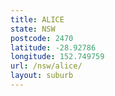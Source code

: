 ```yaml
---
title: ALICE
state: NSW
postcode: 2470
latitude: -28.92786
longitude: 152.749759
url: /nsw/alice/
layout: suburb
---
```

